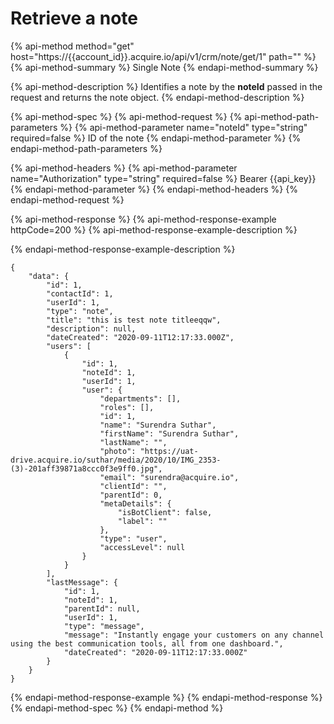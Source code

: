 # Retrieve a note

{% api-method method="get" host="https://{{account\_id}}.acquire.io/api/v1/crm/note/get/1" path="" %}
{% api-method-summary %}
Single Note
{% endapi-method-summary %}

{% api-method-description %}
Identifies a note by the **noteId** passed in the request and returns the note object.
{% endapi-method-description %}

{% api-method-spec %}
{% api-method-request %}
{% api-method-path-parameters %}
{% api-method-parameter name="noteId" type="string" required=false %}
ID of the note
{% endapi-method-parameter %}
{% endapi-method-path-parameters %}

{% api-method-headers %}
{% api-method-parameter name="Authorization" type="string" required=false %}
Bearer {{api\_key}}
{% endapi-method-parameter %}
{% endapi-method-headers %}
{% endapi-method-request %}

{% api-method-response %}
{% api-method-response-example httpCode=200 %}
{% api-method-response-example-description %}

{% endapi-method-response-example-description %}

```
{
    "data": {
        "id": 1,
        "contactId": 1,
        "userId": 1,
        "type": "note",
        "title": "this is test note titleeqqw",
        "description": null,
        "dateCreated": "2020-09-11T12:17:33.000Z",
        "users": [
            {
                "id": 1,
                "noteId": 1,
                "userId": 1,
                "user": {
                    "departments": [],
                    "roles": [],
                    "id": 1,
                    "name": "Surendra Suthar",
                    "firstName": "Surendra Suthar",
                    "lastName": "",
                    "photo": "https://uat-drive.acquire.io/suthar/media/2020/10/IMG_2353-(3)-201aff39871a8ccc0f3e9ff0.jpg",
                    "email": "surendra@acquire.io",
                    "clientId": "",
                    "parentId": 0,
                    "metaDetails": {
                        "isBotClient": false,
                        "label": ""
                    },
                    "type": "user",
                    "accessLevel": null
                }
            }
        ],
        "lastMessage": {
            "id": 1,
            "noteId": 1,
            "parentId": null,
            "userId": 1,
            "type": "message",
            "message": "Instantly engage your customers on any channel using the best communication tools, all from one dashboard.",
            "dateCreated": "2020-09-11T12:17:33.000Z"
        }
    }
}
```
{% endapi-method-response-example %}
{% endapi-method-response %}
{% endapi-method-spec %}
{% endapi-method %}




